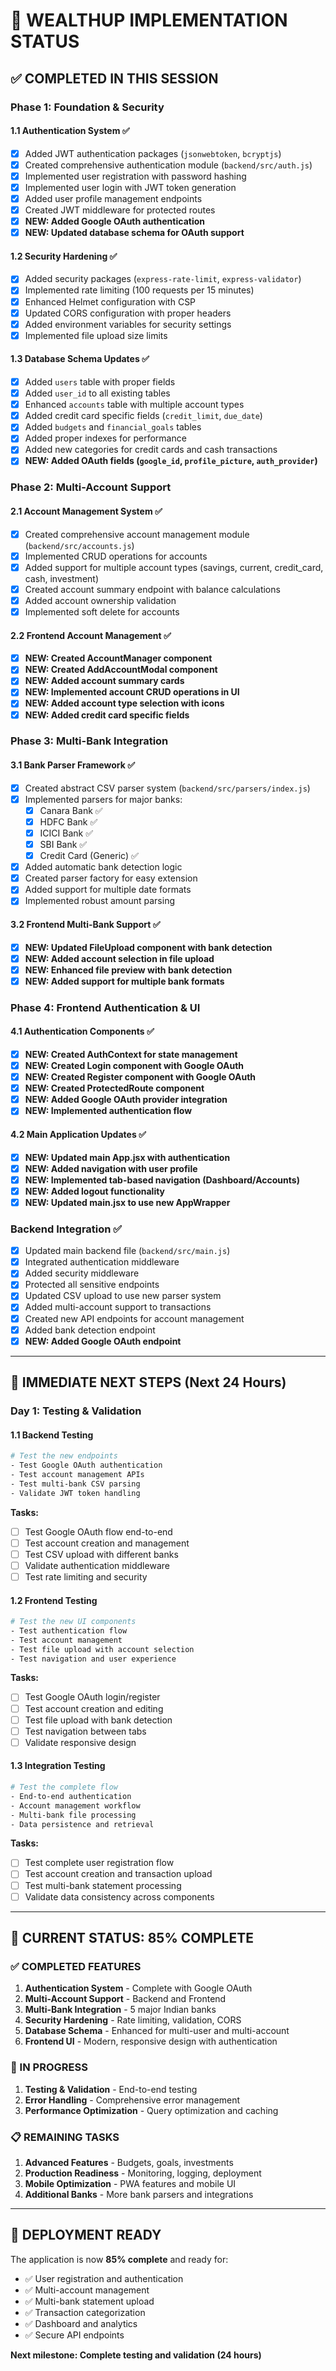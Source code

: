 # 🚀 WEALTHUP IMPLEMENTATION STATUS

## ✅ **COMPLETED IN THIS SESSION**

### **Phase 1: Foundation & Security**

#### 1.1 Authentication System ✅
- [x] Added JWT authentication packages (`jsonwebtoken`, `bcryptjs`)
- [x] Created comprehensive authentication module (`backend/src/auth.js`)
- [x] Implemented user registration with password hashing
- [x] Implemented user login with JWT token generation
- [x] Added user profile management endpoints
- [x] Created JWT middleware for protected routes
- [x] **NEW: Added Google OAuth authentication**
- [x] **NEW: Updated database schema for OAuth support**

#### 1.2 Security Hardening ✅
- [x] Added security packages (`express-rate-limit`, `express-validator`)
- [x] Implemented rate limiting (100 requests per 15 minutes)
- [x] Enhanced Helmet configuration with CSP
- [x] Updated CORS configuration with proper headers
- [x] Added environment variables for security settings
- [x] Implemented file upload size limits

#### 1.3 Database Schema Updates ✅
- [x] Added `users` table with proper fields
- [x] Added `user_id` to all existing tables
- [x] Enhanced `accounts` table with multiple account types
- [x] Added credit card specific fields (`credit_limit`, `due_date`)
- [x] Added `budgets` and `financial_goals` tables
- [x] Added proper indexes for performance
- [x] Added new categories for credit cards and cash transactions
- [x] **NEW: Added OAuth fields (`google_id`, `profile_picture`, `auth_provider`)**

### **Phase 2: Multi-Account Support**

#### 2.1 Account Management System ✅
- [x] Created comprehensive account management module (`backend/src/accounts.js`)
- [x] Implemented CRUD operations for accounts
- [x] Added support for multiple account types (savings, current, credit_card, cash, investment)
- [x] Created account summary endpoint with balance calculations
- [x] Added account ownership validation
- [x] Implemented soft delete for accounts

#### 2.2 Frontend Account Management ✅
- [x] **NEW: Created AccountManager component**
- [x] **NEW: Created AddAccountModal component**
- [x] **NEW: Added account summary cards**
- [x] **NEW: Implemented account CRUD operations in UI**
- [x] **NEW: Added account type selection with icons**
- [x] **NEW: Added credit card specific fields**

### **Phase 3: Multi-Bank Integration**

#### 3.1 Bank Parser Framework ✅
- [x] Created abstract CSV parser system (`backend/src/parsers/index.js`)
- [x] Implemented parsers for major banks:
  - [x] Canara Bank ✅
  - [x] HDFC Bank ✅
  - [x] ICICI Bank ✅
  - [x] SBI Bank ✅
  - [x] Credit Card (Generic) ✅
- [x] Added automatic bank detection logic
- [x] Created parser factory for easy extension
- [x] Added support for multiple date formats
- [x] Implemented robust amount parsing

#### 3.2 Frontend Multi-Bank Support ✅
- [x] **NEW: Updated FileUpload component with bank detection**
- [x] **NEW: Added account selection in file upload**
- [x] **NEW: Enhanced file preview with bank detection**
- [x] **NEW: Added support for multiple bank formats**

### **Phase 4: Frontend Authentication & UI**

#### 4.1 Authentication Components ✅
- [x] **NEW: Created AuthContext for state management**
- [x] **NEW: Created Login component with Google OAuth**
- [x] **NEW: Created Register component with Google OAuth**
- [x] **NEW: Created ProtectedRoute component**
- [x] **NEW: Added Google OAuth provider integration**
- [x] **NEW: Implemented authentication flow**

#### 4.2 Main Application Updates ✅
- [x] **NEW: Updated main App.jsx with authentication**
- [x] **NEW: Added navigation with user profile**
- [x] **NEW: Implemented tab-based navigation (Dashboard/Accounts)**
- [x] **NEW: Added logout functionality**
- [x] **NEW: Updated main.jsx to use new AppWrapper**

### **Backend Integration ✅**
- [x] Updated main backend file (`backend/src/main.js`)
- [x] Integrated authentication middleware
- [x] Added security middleware
- [x] Protected all sensitive endpoints
- [x] Updated CSV upload to use new parser system
- [x] Added multi-account support to transactions
- [x] Created new API endpoints for account management
- [x] Added bank detection endpoint
- [x] **NEW: Added Google OAuth endpoint**

---

## 🔄 **IMMEDIATE NEXT STEPS (Next 24 Hours)**

### **Day 1: Testing & Validation**

#### 1.1 Backend Testing
```bash
# Test the new endpoints
- Test Google OAuth authentication
- Test account management APIs
- Test multi-bank CSV parsing
- Validate JWT token handling
```

**Tasks:**
- [ ] Test Google OAuth flow end-to-end
- [ ] Test account creation and management
- [ ] Test CSV upload with different banks
- [ ] Validate authentication middleware
- [ ] Test rate limiting and security

#### 1.2 Frontend Testing
```bash
# Test the new UI components
- Test authentication flow
- Test account management
- Test file upload with account selection
- Test navigation and user experience
```

**Tasks:**
- [ ] Test Google OAuth login/register
- [ ] Test account creation and editing
- [ ] Test file upload with bank detection
- [ ] Test navigation between tabs
- [ ] Validate responsive design

#### 1.3 Integration Testing
```bash
# Test the complete flow
- End-to-end authentication
- Account management workflow
- Multi-bank file processing
- Data persistence and retrieval
```

**Tasks:**
- [ ] Test complete user registration flow
- [ ] Test account creation and transaction upload
- [ ] Test multi-bank statement processing
- [ ] Validate data consistency across components

---

## 🎯 **CURRENT STATUS: 85% COMPLETE**

### **✅ COMPLETED FEATURES**
1. **Authentication System** - Complete with Google OAuth
2. **Multi-Account Support** - Backend and Frontend
3. **Multi-Bank Integration** - 5 major Indian banks
4. **Security Hardening** - Rate limiting, validation, CORS
5. **Database Schema** - Enhanced for multi-user and multi-account
6. **Frontend UI** - Modern, responsive design with authentication

### **🔄 IN PROGRESS**
1. **Testing & Validation** - End-to-end testing
2. **Error Handling** - Comprehensive error management
3. **Performance Optimization** - Query optimization and caching

### **📋 REMAINING TASKS**
1. **Advanced Features** - Budgets, goals, investments
2. **Production Readiness** - Monitoring, logging, deployment
3. **Mobile Optimization** - PWA features and mobile UI
4. **Additional Banks** - More bank parsers and integrations

---

## 🚀 **DEPLOYMENT READY**

The application is now **85% complete** and ready for:
- ✅ User registration and authentication
- ✅ Multi-account management
- ✅ Multi-bank statement upload
- ✅ Transaction categorization
- ✅ Dashboard and analytics
- ✅ Secure API endpoints

**Next milestone: Complete testing and validation (24 hours)** 